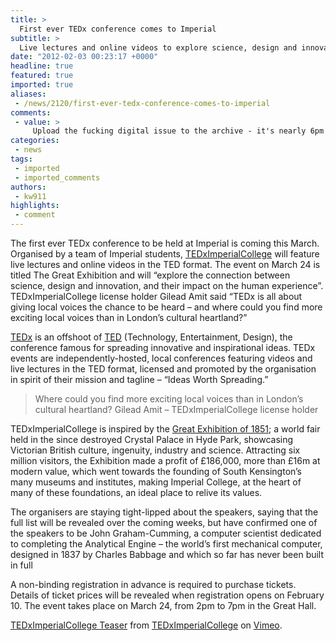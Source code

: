 ```yaml
---
title: >
  First ever TEDx conference comes to Imperial
subtitle: >
  Live lectures and online videos to explore science, design and innovation
date: "2012-02-03 00:23:17 +0000"
headline: true
featured: true
imported: true
aliases:
 - /news/2120/first-ever-tedx-conference-comes-to-imperial
comments:
 - value: >
     Upload the fucking digital issue to the archive - it's nearly 6pm on the Friday it's meant to be released!
categories:
 - news
tags:
 - imported
 - imported_comments
authors:
 - kw911
highlights:
 - comment
---
```


The first ever TEDx conference to be held at Imperial is coming this March. Organised by a team of Imperial students, [TEDxImperialCollege](http://www.tedximperialcollege.com) will feature live lectures and online videos in the TED format.
 The event on March 24 is titled The Great Exhibition and will “explore the connection between science, design and innovation, and their impact on the human experience”. TEDxImperialCollege license holder Gilead Amit said “TEDx is all about giving local voices the chance to be heard – and where could you find more exciting local voices than in London’s cultural heartland?”

[TEDx](http://www.ted.com/tedx) is an offshoot of [TED](http://www.ted.com) (Technology, Entertainment, Design), the conference famous for spreading innovative and inspirational ideas. TEDx events are independently-hosted, local conferences featuring videos and live lectures in the TED format, licensed and promoted by the organisation in spirit of their mission and tagline – “Ideas Worth Spreading.”

> Where could you find more exciting local voices than in London’s cultural heartland?
> Gilead Amit – TEDxImperialCollege license holder

TEDxImperialCollege is inspired by the [Great Exhibition of 1851](http://en.wikipedia.org/wiki/The_Great_Exhibition); a world fair held in the since destroyed Crystal Palace in Hyde Park, showcasing Victorian British culture, ingenuity, industry and science. Attracting six million visitors, the Exhibition made a profit of £186,000, more than £16m at modern value, which went towards the founding of South Kensington’s many museums and institutes, making Imperial College, at the heart of many of these foundations, an ideal place to relive its values.

The organisers are staying tight-lipped about the speakers, saying that the full list will be revealed over the coming weeks, but have confirmed one of the speakers to be John Graham-Cumming, a computer scientist dedicated to completing the Analytical Engine – the world’s first mechanical computer, designed in 1837 by Charles Babbage and which so far has never been built in full

A non-binding registration in advance is required to purchase tickets. Details of ticket prices will be revealed when registration opens on February 10. The event takes place on March 24, from 2pm to 7pm in the Great Hall.

[TEDxImperialCollege Teaser](http://vimeo.com/36051720) from [TEDxImperialCollege](http://vimeo.com/user10261921) on [Vimeo](http://vimeo.com).
